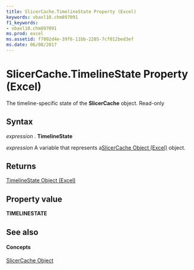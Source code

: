```yaml
---
title: SlicerCache.TimelineState Property (Excel)
keywords: vbaxl10.chm897091
f1_keywords:
- vbaxl10.chm897091
ms.prod: excel
ms.assetid: f7802d4e-39f6-11bb-2285-7cf012bed3ef
ms.date: 06/08/2017
---
```



# SlicerCache.TimelineState Property (Excel)

The timeline-specific state of the **SlicerCache** object. Read-only


## Syntax

 _expression_ . **TimelineState**

 _expression_ A variable that represents a[SlicerCache Object (Excel)](slicercache-object-excel.md) object.


## Returns

[TimelineState Object (Excel)](timelinestate-object-excel.md)


## Property value

 **TIMELINESTATE**


## See also


#### Concepts


[SlicerCache Object](slicercache-object-excel.md)

